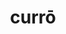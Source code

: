 ---
title: currō
meaning: to run
ch: [two, ss, ss4, 7r, twentythree]
pos: verb
inf: currere
secondppstem: curr
infend: ere
thirdpp: cucurrī
fourthpp: cursūrus
conjugation: third
derivatives: occur, current, course
laudio: ../assets/audio/curro-laudio.mp3
six: y
---